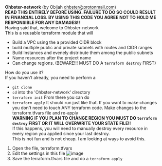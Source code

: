 **Ohbster-network** (by Obijah ohbster@protonmail.com)  
**READ THIS ENTIRELY BEFORE USING. FAILURE TO DO SO COULD RESULT IN FINANCIAL LOSS. BY USING THIS CODE YOU AGREE NOT TO HOLD ME RESPONSIBLE FOR ANY DAMAGES!!**  
Having said that, welcome to Ohbster-network  
This is a reusable terraform module that will  
- Build a VPC using the a provided CIDR block
- build multiple public and private subnets with routes and CIDR ranges
- Build Instances and evenely distribute them among the public subnets
- Name resources after the project name
- Can change regions. (BEWARE!!! MUST DO A `terraform destroy` FIRST)  

How do you use it?  
  If you haven't already, you need to perform a   
  - `git clone`
  - `cd` into the 'Ohbster-network' directory
  - `terraform init`
  From there you can do  
  - `terraform apply`
It should run just like that. If you want to make changes you don't need to touch ANY terraform code. Make changes to the terraform.tfvars file and re-apply  
**WARNING IF YOU PLAN TO CHANGE REGION YOU MUST DO `terraform destroy` FIRST OR IT WILL OVERWRITE YOUR STATE FILE!!**  
  If this happens, you will need to manually destroy every resource in every region you applied since your last destroy.  
  This is not fun and is not cheap. I am looking at ways to avoid this.
  1) Open the file, terraform.tfvars
  2) Edit the settings in this file ![image](https://github.com/ohbster/Ohbster-network/assets/96074979/d733460d-b84c-4eec-8543-b0312f6cc85d)
  3) Save the terraform.tfvars file and do a `terraform apply`



